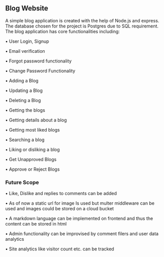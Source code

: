 ## Blog Website

A simple blog application is created with the help of Node.js and express. The database chosen for the project is Postgres due to SQL requirement.
The blog application has core functionalities including:

•	User Login, Signup

•	Email verification

•	Forgot password functionality

•	Change Password Functionality

•	Adding a Blog

•	Updating a Blog

•	Deleting a Blog

•	Getting the blogs

•	Getting details about a blog

•	Getting most liked blogs

•	Searching a blog

•	Liking or disliking a blog

•	Get Unapproved Blogs

•	Approve or Reject Blogs



### Future Scope

•	Like, Dislike and replies to comments can be added

•	As of now a static url for image Is used but multer middleware can be used and images could be stored on a cloud bucket

•	A markdown language can be implemented on frontend and thus the content can be stored in html

•	Admin functionality can be improvised by comment filers and user data analytics

•	Site analytics like visitor count etc. can be tracked
